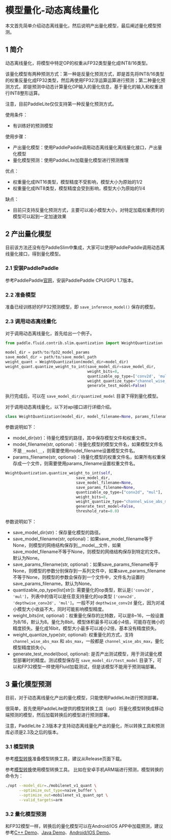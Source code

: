 # 模型量化-动态离线量化

本文首先简单介绍动态离线量化，然后说明产出量化模型，最后阐述量化模型预测。

## 1 简介

动态离线量化，将模型中特定OP的权重从FP32类型量化成INT8/16类型。

该量化模型有两种预测方式：第一种是反量化预测方式，即是首先将INT8/16类型的权重反量化成FP32类型，然后再使用FP32浮运算运算进行预测；第二种量化预测方式，即是预测中动态计算量化OP输入的量化信息，基于量化的输入和权重进行INT8整形运算。

注意，目前PaddleLite仅仅支持第一种反量化预测方式。

使用条件：
* 有训练好的预测模型

使用步骤：
* 产出量化模型：使用PaddlePaddle调用动态离线量化离线量化接口，产出量化模型
* 量化模型预测：使用PaddleLite加载量化模型进行预测推理

优点：
* 权重量化成INT16类型，模型精度不受影响，模型大小为原始的1/2
* 权重量化成INT8类型，模型精度会受到影响，模型大小为原始的1/4

缺点：
* 目前只支持反量化预测方式，主要可以减小模型大小，对特定加载权重费时的模型可以起到一定加速效果

## 2 产出量化模型

目前该方法还没有在PaddleSlim中集成，大家可以使用PaddlePaddle调用动态离线量化接口，得到量化模型。

### 2.1 安装PaddlePaddle

参考PaddlePaddle[官网](https://www.paddlepaddle.org.cn/install/quick)，安装PaddlePaddle CPU/GPU 1.7版本。

### 2.2 准备模型

准备已经训练好的FP32预测模型，即 `save_inference_model()` 保存的模型。

### 2.3 调用动态离线量化

对于调用动态离线量化，首先给出一个例子。

```python
from paddle.fluid.contrib.slim.quantization import WeightQuantization

model_dir = path/to/fp32_model_params
save_model_dir = path/to/save_model_path
weight_quant = WeightQuantization(model_dir=model_dir)
weight_quant.quantize_weight_to_int(save_model_dir=save_model_dir,
                                    weight_bits=8,
                                    quantizable_op_type=['conv2d', 'mul'],
                                    weight_quantize_type="channel_wise_abs_max",
                                    generate_test_model=False)
```

执行完成后，可以在 `save_model_dir/quantized_model` 目录下得到量化模型。


对于调用动态离线量化，以下对api接口进行详细介绍。

```python
class WeightQuantization(model_dir, model_filename=None, params_filename=None)
```
参数说明如下：
* model_dir(str)：待量化模型的路径，其中保存模型文件和权重文件。
* model_filename(str, optional)：待量化模型的模型文件名，如果模型文件名不是`__model__`，则需要使用model_filename设置模型文件名。
* params_filename(str, optional)：待量化模型的权重文件名，如果所有权重保存成一个文件，则需要使用params_filename设置权重文件名。

```python
WeightQuantization.quantize_weight_to_int(self,
                               save_model_dir,
                               save_model_filename=None,
                               save_params_filename=None,
                               quantizable_op_type=["conv2d", "mul"],
                               weight_bits=8,
                               weight_quantize_type="channel_wise_abs_max",
                               generate_test_model=False,
                               threshold_rate=0.0)
```
参数说明如下：
* save_model_dir(str)：保存量化模型的路径。
* save_model_filename(str, optional)：如果save_model_filename等于None，则模型的网络结构保存到__model__文件，如果save_model_filename不等于None，则模型的网络结构保存到特定的文件。默认为None。
* save_params_filename(str, optional)：如果save_params_filename等于None，则模型的参数分别保存到一系列文件中，如果save_params_filename不等于None，则模型的参数会保存到一个文件中，文件名为设置的save_params_filename。默认为None。
* quantizable_op_type(list[str]): 需要量化的op类型，默认是`['conv2d', 'mul']`，列表中的值可以是任意支持量化的op类型 `['conv2d', 'depthwise_conv2d', 'mul']`。一般不对 `depthwise_conv2d` 量化，因为对减小模型大小收益不大，同时可能影响模型精度。
* weight_bits(int, optional)：权重量化保存的比特数，可以是8~16，一般设置为8/16，默认为8。量化为8bit，模型体积最多可以减小4倍，可能存在微小的精度损失。量化成16bit，模型大小最多可以减小2倍，基本没有精度损失。
* weight_quantize_type(str, optional): 权重量化的方式，支持 `channel_wise_abs_max` 和 `abs_max`，一般都是 `channel_wise_abs_max`，量化模型精度损失小。
* generate_test_model(bool, optional): 是否产出测试模型，用于测试量化模型部署时的精度。测试模型保存在 `save_model_dir/test_model` 目录下，可以和FP32模型一样使用Fluid加载测试，但是该模型不能用于预测端部署。


## 3 量化模型预测

目前，对于动态离线量化产出的量化模型，只能使用PaddleLite进行预测部署。

很简单，首先使用PaddleLite提供的模型转换工具（opt）将量化模型转换成移动端预测的模型，然后加载转换后的模型进行预测部署。

注意，PaddleLite 2.3版本才支持动态离线量化产出的量化，所以转换工具和预测库必须是2.3及之后的版本。

### 3.1 模型转换

参考[模型转换](../user_guides/model_optimize_tool)准备模型转换工具，建议从Release页面下载。

参考[模型转换](../user_guides/model_optimize_tool)使用模型转换工具。
比如在安卓手机ARM端进行预测，模型转换的命令为：
```bash
./opt --model_dir=./mobilenet_v1_quant \
      --optimize_out_type=naive_buffer \
      --optimize_out=mobilenet_v1_quant_opt \
      --valid_targets=arm
```

### 3.2 量化模型预测

和FP32模型一样，转换后的量化模型可以在Android/IOS APP中加载预测，建议参考[C++ Demo](../quick_start/cpp_demo)、[Java Demo](../quick_start/java_demo)、[Android/IOS Demo](../demo_guides/android_app_demo)。
